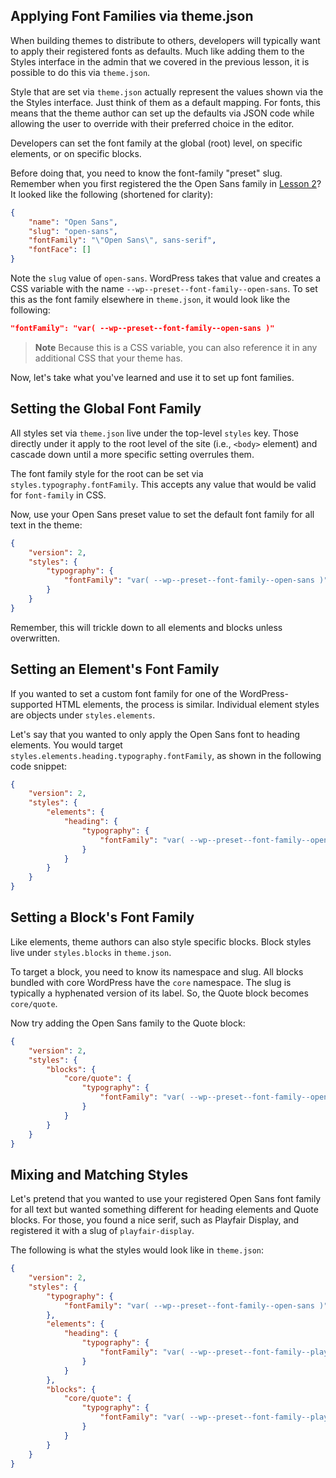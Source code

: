 ## Applying Font Families via theme.json

When building themes to distribute to others, developers will typically want to apply their registered fonts as defaults.  Much like adding them to the Styles interface in the admin that we covered in the previous lesson, it is possible to do this via `theme.json`. 

Style that are set via `theme.json` actually represent the values shown via the the Styles interface.  Just think of them as a default mapping.  For fonts, this means that the theme author can set up the defaults via JSON code while allowing the user to override with their preferred choice in the editor.

Developers can set the font family at the global (root) level, on specific elements, or on specific blocks.

Before doing that, you need to know the font-family "preset" slug.  Remember when you first registered the the Open Sans family in [Lesson 2](/module-05/02-Font-Registration.md)?  It looked like the following (shortened for clarity):

```json
{
	"name": "Open Sans",
	"slug": "open-sans",
	"fontFamily": "\"Open Sans\", sans-serif",
	"fontFace": []
}
```

Note the `slug` value of `open-sans`.  WordPress takes that value and creates a CSS variable with the name `--wp--preset--font-family--open-sans`.  To set this as the font family elsewhere in `theme.json`, it would look like the following:

```json
"fontFamily": "var( --wp--preset--font-family--open-sans )"
```

> **Note**
> Because this is a CSS variable, you can also reference it in any additional CSS that your theme has.

Now, let's take what you've learned and use it to set up font families.

## Setting the Global Font Family

All styles set via `theme.json` live under the top-level `styles` key.  Those directly under it apply to the root level of the site (i.e., `<body>` element) and cascade down until a more specific setting overrules them.

The font family style for the root can be set via `styles.typography.fontFamily`.  This accepts any value that would be valid for `font-family` in CSS.

Now, use your Open Sans preset value to set the default font family for all text in the theme:

```json
{
	"version": 2,
	"styles": {
		"typography": {
			"fontFamily": "var( --wp--preset--font-family--open-sans )",
		}
	}
}
```

Remember, this will trickle down to all elements and blocks unless overwritten.

## Setting an Element's Font Family

If you wanted to set a custom font family for one of the WordPress-supported HTML elements, the process is similar.  Individual element styles are objects under `styles.elements`.

Let's say that you wanted to only apply the Open Sans font to heading elements.  You would target `styles.elements.heading.typography.fontFamily`, as shown in the following code snippet:

```json
{
	"version": 2,
	"styles": {
		"elements": {
			"heading": {
				"typography": {
					"fontFamily": "var( --wp--preset--font-family--open-sans )",
				}
			}
		}
	}
}
```

## Setting a Block's Font Family

Like elements, theme authors can also style specific blocks.  Block styles live under `styles.blocks` in `theme.json`.

To target a block, you need to know its namespace and slug.  All blocks bundled with core WordPress have the `core` namespace.  The slug is typically a hyphenated version of its label.  So, the Quote block becomes `core/quote`.

Now try adding the Open Sans family to the Quote block:

```json
{
	"version": 2,
	"styles": {
		"blocks": {
			"core/quote": {
				"typography": {
					"fontFamily": "var( --wp--preset--font-family--open-sans )",
				}
			}
		}
	}
}
```

## Mixing and Matching Styles

Let's pretend that you wanted to use your registered Open Sans font family for all text but wanted something different for heading elements and Quote blocks.  For those, you found a nice serif, such as Playfair Display, and registered it with a slug of `playfair-display`.

The following is what the styles would look like in `theme.json`:

```json
{
	"version": 2,
	"styles": {
		"typography": {
			"fontFamily": "var( --wp--preset--font-family--open-sans )",
		},
		"elements": {
			"heading": {
				"typography": {
					"fontFamily": "var( --wp--preset--font-family--playfair-display )",
				}
			}
		},
		"blocks": {
			"core/quote": {
				"typography": {
					"fontFamily": "var( --wp--preset--font-family--playfair-display )",
				}
			}
		}
	}
}
```
